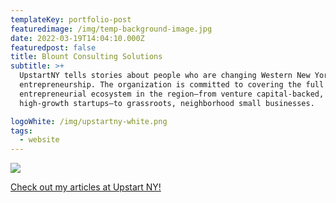 ```yaml
---
templateKey: portfolio-post
featuredimage: /img/temp-background-image.jpg
date: 2022-03-19T14:04:10.000Z
featuredpost: false
title: Blount Consulting Solutions
subtitle: >+
  UpstartNY tells stories about people who are changing Western New York through
  entrepreneurship. The organization is committed to covering the full
  entrepreneurial ecosystem in the region—from venture capital-backed,
  high-growth startups—to grassroots, neighborhood small businesses.

logoWhite: /img/upstartny-white.png
tags:
  - website
---
```



![](/img/upstart-ny-feature.jpg)

[Check out my articles at Upstart NY!](https://www.upstartny.org/authors/james.aspx)
